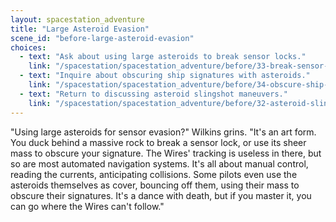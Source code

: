 ```yaml
---
layout: spacestation_adventure
title: "Large Asteroid Evasion"
scene_id: "before-large-asteroid-evasion"
choices:
  - text: "Ask about using large asteroids to break sensor locks."
    link: "/spacestation/spacestation_adventure/before/33-break-sensor-locks/"
  - text: "Inquire about obscuring ship signatures with asteroids."
    link: "/spacestation/spacestation_adventure/before/34-obscure-ship-signatures/"
  - text: "Return to discussing asteroid slingshot maneuvers."
    link: "/spacestation/spacestation_adventure/before/32-asteroid-slingshot/"
---
```


"Using large asteroids for sensor evasion?" Wilkins grins. "It's an art form. You duck behind a massive rock to break a sensor lock, or use its sheer mass to obscure your signature. The Wires' tracking is useless in there, but so are most automated navigation systems. It's all about manual control, reading the currents, anticipating collisions. Some pilots even use the asteroids themselves as cover, bouncing off them, using their mass to obscure their signatures. It's a dance with death, but if you master it, you can go where the Wires can't follow."

